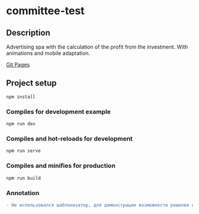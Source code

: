 # committee-test

## Description

Advertising spa with the calculation of the profit from the investment.
With animations and mobile adaptation.

[Git Pages](https://slambeable.github.io/committee-test/)

## Project setup
```
npm install
```

### Compiles for development example
```
npm run dev
```

### Compiles and hot-reloads for development
```
npm run serve
```

### Compiles and minifies for production
```
npm run build
```

### Annotation
```diff
- Не использовался шаблонизатор, для демонстрации возможности решения на нативном js.
